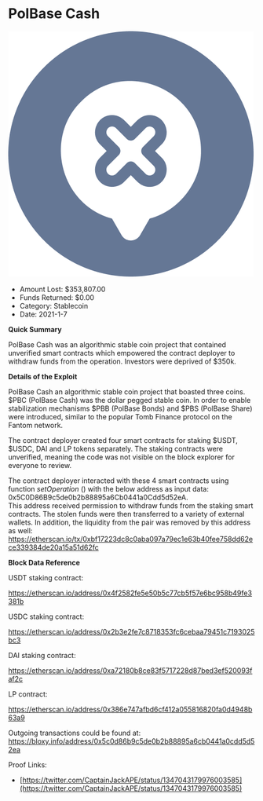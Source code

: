 # PolBase Cash
![PolBase Cash](/rektimages/PolBase-Cash.png)
- Amount Lost: $353,807.00
- Funds Returned: $0.00
- Category: Stablecoin
- Date: 2021-1-7

**Quick Summary**

PolBase Cash was an algorithmic stable coin project that contained unverified smart contracts which empowered the contract deployer to withdraw funds from the operation. Investors were deprived of $350k.

  


 **Details of the Exploit**

PolBase Cash an algorithmic stable coin project that boasted three coins. $PBC (PolBase Cash) was the dollar pegged stable coin. In order to enable stabilization mechanisms $PBB (PolBase Bonds) and $PBS (PolBase Share) were introduced, similar to the popular Tomb Finance protocol on the Fantom network.

The contract deployer created four smart contracts for staking $USDT, $USDC, DAI and LP tokens separately. The staking contracts were unverified, meaning the code was not visible on the block explorer for everyone to review.

The contract deployer interacted with these 4 smart contracts using function _setOperation_ () with the below address as input data:  
0x5C0D86B9c5de0b2b88895a6Cb0441a0Cdd5d52eA.  
This address received permission to withdraw funds from the staking smart contracts. The stolen funds were then transferred to a variety of external wallets. In addition, the liquidity from the pair was removed by this address as well:  
https://etherscan.io/tx/0xbf17223dc8c0aba097a79ec1e63b40fee758dd62ece339384de20a15a51d62fc

  


 **Block Data Reference**

USDT staking contract:

https://etherscan.io/address/0x4f2582fe5e50b5c77cb5f57e6bc958b49fe3381b

USDC staking contract:

https://etherscan.io/address/0x2b3e2fe7c8718353fc6cebaa79451c7193025bc3

DAI staking contract:

https://etherscan.io/address/0xa72180b8ce83f5717228d87bed3ef520093faf2c

LP contract:

https://etherscan.io/address/0x386e747afbd6cf412a055816820fa0d4948b63a9

  


Outgoing transactions could be found at:  
https://bloxy.info/address/0x5c0d86b9c5de0b2b88895a6cb0441a0cdd5d52ea


Proof Links:
- [https://twitter.com/CaptainJackAPE/status/1347043179976003585](https://twitter.com/CaptainJackAPE/status/1347043179976003585)


